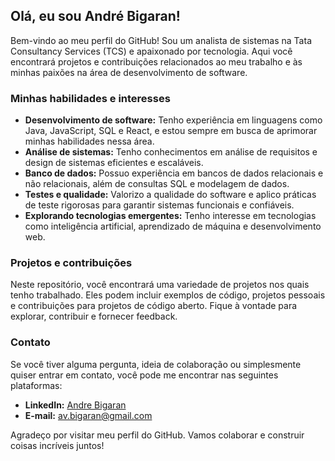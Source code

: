 ## Olá, eu sou André Bigaran!

Bem-vindo ao meu perfil do GitHub! Sou um analista de sistemas na Tata Consultancy Services (TCS) e apaixonado por tecnologia. Aqui você encontrará projetos e contribuições relacionados ao meu trabalho e às minhas paixões na área de desenvolvimento de software.

### Minhas habilidades e interesses

- **Desenvolvimento de software:** Tenho experiência em linguagens como Java, JavaScript, SQL e React, e estou sempre em busca de aprimorar minhas habilidades nessa área.
- **Análise de sistemas:** Tenho conhecimentos em análise de requisitos e design de sistemas eficientes e escaláveis.
- **Banco de dados:** Possuo experiência em bancos de dados relacionais e não relacionais, além de consultas SQL e modelagem de dados.
- **Testes e qualidade:** Valorizo a qualidade do software e aplico práticas de teste rigorosas para garantir sistemas funcionais e confiáveis.
- **Explorando tecnologias emergentes:** Tenho interesse em tecnologias como inteligência artificial, aprendizado de máquina e desenvolvimento web.

### Projetos e contribuições

Neste repositório, você encontrará uma variedade de projetos nos quais tenho trabalhado. Eles podem incluir exemplos de código, projetos pessoais e contribuições para projetos de código aberto. Fique à vontade para explorar, contribuir e fornecer feedback.

### Contato

Se você tiver alguma pergunta, ideia de colaboração ou simplesmente quiser entrar em contato, você pode me encontrar nas seguintes plataformas:

- **LinkedIn:** [Andre Bigaran](https://www.linkedin.com/in/andr%C3%A9-bigaran/)
- **E-mail:** av.bigaran@gmail.com

Agradeço por visitar meu perfil do GitHub. Vamos colaborar e construir coisas incríveis juntos!
